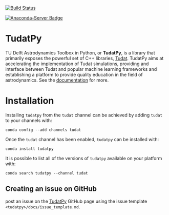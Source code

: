 
[![Build Status](https://img.shields.io/circleci/project/github/ggarrett13/tudatpy/master.svg?style=for-the-badge&logo=circleci)](https://circleci.com/gh/ggarrett13/tudatpy)

[![Anaconda-Server Badge](https://anaconda.org/ggarrett13/tudatpy/badges/platforms.svg?style=for-the-badge)](https://anaconda.org/ggarrett13/tudatpy)

# TudatPy

TU Delft Astrodynamics Toolbox in Python, or **TudatPy**, is a library that primarily exposes the powerful set of C++ 
libraries, [Tudat](https://tudat.tudelft.nl/). TudatPy aims at accelerating the implementation of Tudat simulations,
providing and interface between Tudat and popular machine learning frameworks and establishing a platform to provide 
quality education in the field of astrodynamics. See the [documentation](https://ggarrett13.github.io/tudatpy/) for more.

Installation
===================

Installing `tudatpy` from the `tudat` channel can be achieved by adding `tudat` to your channels with:

```
conda config --add channels tudat
```

Once the `tudat` channel has been enabled, `tudatpy` can be installed with:

```
conda install tudatpy
```

It is possible to list all of the versions of `tudatpy` available on your platform with:

```
conda search tudatpy --channel tudat
```

## Creating an issue on GitHub

post an issue on the [TudatPy](https://github.com/ggarrett13/tudatpy)
GitHub page using the issue template ``<tudatpy>/docs/issue_template.md``.